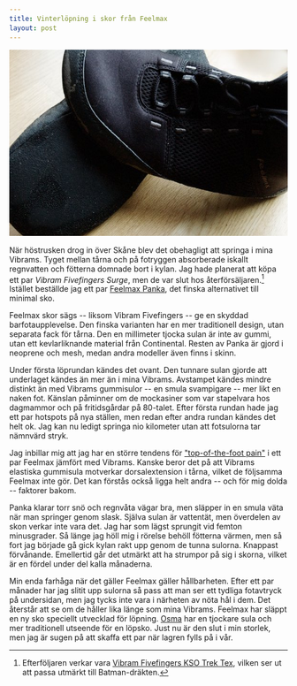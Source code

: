 ```yaml
---
title: Vinterlöpning i skor från Feelmax
layout: post
---
```


<img src="/bilder/FeelMax_Niesa.jpg" alt="FeelMax Panka" title="FeelMax_Niesa.jpg" width="590" height="337" />

När höstrusken drog in över Skåne blev det obehagligt att springa i mina Vibrams. Tyget mellan tårna och på fotryggen absorberade iskallt regnvatten och fötterna domnade bort i kylan. Jag hade planerat att köpa ett par *Vibram Fivefingers Surge*, men de var slut hos återförsäljaren.[^1] Istället beställde jag ett par [Feelmax Panka][1], det finska alternativet till minimal sko.

Feelmax skor sägs -- liksom Vibram Fivefingers -- ge en skyddad barfotaupplevelse. Den finska varianten har en mer traditionell design, utan separata fack för tårna. Den en millimeter tjocka sulan är inte av gummi, utan ett kevlarliknande material från Continental. Resten av Panka är gjord i neoprene och mesh, medan andra modeller även finns i skinn.

Under första löprundan kändes det ovant. Den tunnare sulan gjorde att underlaget kändes än mer än i mina Vibrams. Avstampet kändes mindre distinkt än med Vibrams gummisulor -- en smula svampigare -- mer likt en naken fot. Känslan påminner om de mockasiner som var stapelvara hos dagmammor och på fritidsgårdar på 80-talet. Efter första rundan hade jag ett par hotspots på nya ställen, men redan efter andra rundan kändes det helt ok. Jag kan nu ledigt springa nio kilometer utan att fotsulorna tar nämnvärd stryk.

Jag inbillar mig att jag har en större tendens för ["top-of-the-foot pain"][3] i ett par Feelmax jämfört med Vibrams. Kanske beror det på att Vibrams elastiska gummisula motverkar dorsalextension i tårna, vilket de följsamma Feelmax inte gör. Det kan förstås också ligga helt andra -- och för mig dolda -- faktorer bakom.

Panka klarar torr snö och regnvåta vägar bra, men släpper in en smula väta när man springer genom slask. Själva sulan är vattentät, men överdelen av skon verkar inte vara det. Jag har som lägst sprungit vid femton minusgrader. Så länge jag höll mig i rörelse behöll fötterna värmen, men så fort jag började gå gick kylan rakt upp genom de tunna sulorna. Knappast förvånande. Emellertid går det utmärkt att ha strumpor på sig i skorna, vilket är en fördel under del kalla månaderna.

Min enda farhåga när det gäller Feelmax gäller hållbarheten. Efter ett par månader har jag slitit upp sulorna så pass att man ser ett tydliga fotavtryck på undersidan, men jag tycks inte vara i närheten av nöta hål i dem. Det återstår att se om de håller lika länge som mina Vibrams.
Feelmax har släppt en ny sko speciellt utvecklad för löpning. [Osma][2] har en tjockare sula och mer traditionell utseende för en löpsko. Just nu är den slut i min storlek, men jag är sugen på att skaffa ett par när lagren fylls på i vår.

[1]: http://northsport.se/product.html/feelmax---panka?category_id=90
[2]: http://northsport.se/product.html/feelmax---osma?category_id=90
[3]: http://runningbarefoot.org/?p=1186

[^1]: Efterföljaren verkar vara [Vibram Fivefingers KSO Trek Tex](http://northsport.se/product.html/fivefingers---kso-trek-neopren?category_id=19), vilken ser ut att passa utmärkt till Batman-dräkten.
